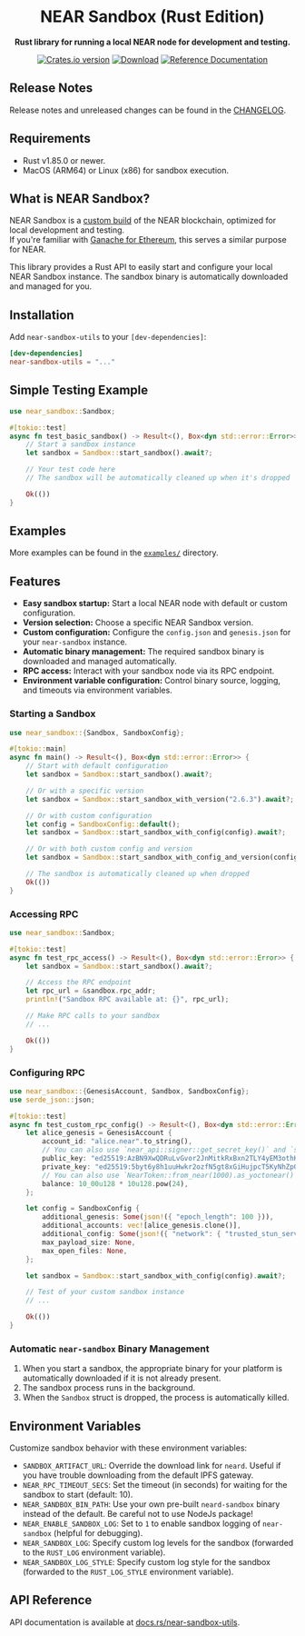 <div align="center">

  <h1>NEAR Sandbox (Rust Edition)</h1>

  <p>
    <strong>Rust library for running a local NEAR node for development and testing.</strong>
  </p>

  <p>
    <a href="https://crates.io/crates/near-sandbox-utils"><img src="https://img.shields.io/crates/v/near-sandbox-utils.svg?style=flat-square" alt="Crates.io version" /></a>
    <a href="https://crates.io/crates/near-sandbox-utils"><img src="https://img.shields.io/crates/d/near-sandbox-utils.svg?style=flat-square" alt="Download" /></a>
    <a href="https://docs.rs/near-sandbox-utils"><img src="https://docs.rs/near-sandbox-utils/badge.svg" alt="Reference Documentation" /></a>
  </p>
</div>

## Release Notes

Release notes and unreleased changes can be found in the [CHANGELOG](./CHANGELOG.md).

## Requirements

- Rust v1.85.0 or newer.
- MacOS (ARM64) or Linux (x86) for sandbox execution.

## What is NEAR Sandbox?

NEAR Sandbox is a [custom build](https://github.com/near/nearcore/blob/9f5e20b29f1a15a00fc50d6051b3b44bb6db60b6/Makefile#L67-L69) of the NEAR blockchain, optimized for local development and testing.  
If you're familiar with [Ganache for Ethereum](https://www.trufflesuite.com/ganache), this serves a similar purpose for NEAR.

This library provides a Rust API to easily start and configure your local NEAR Sandbox instance. The sandbox binary is automatically downloaded and managed for you.

## Installation

Add `near-sandbox-utils` to your `[dev-dependencies]`:

```toml
[dev-dependencies]
near-sandbox-utils = "..."
```

## Simple Testing Example

```rust
use near_sandbox::Sandbox;

#[tokio::test]
async fn test_basic_sandbox() -> Result<(), Box<dyn std::error::Error>> {
    // Start a sandbox instance
    let sandbox = Sandbox::start_sandbox().await?;

    // Your test code here
    // The sandbox will be automatically cleaned up when it's dropped

    Ok(())
}
```

## Examples

More examples can be found in the [`examples/`](./examples/) directory.

## Features

- **Easy sandbox startup:** Start a local NEAR node with default or custom configuration.
- **Version selection:** Choose a specific NEAR Sandbox version.
- **Custom configuration:** Configure the `config.json` and `genesis.json` for your `near-sandbox` instance.
- **Automatic binary management:** The required sandbox binary is downloaded and managed automatically.
- **RPC access:** Interact with your sandbox node via its RPC endpoint.
- **Environment variable configuration:** Control binary source, logging, and timeouts via environment variables.

### Starting a Sandbox

```rust
use near_sandbox::{Sandbox, SandboxConfig};

#[tokio::main]
async fn main() -> Result<(), Box<dyn std::error::Error>> {
    // Start with default configuration
    let sandbox = Sandbox::start_sandbox().await?;

    // Or with a specific version
    let sandbox = Sandbox::start_sandbox_with_version("2.6.3").await?;

    // Or with custom configuration
    let config = SandboxConfig::default();
    let sandbox = Sandbox::start_sandbox_with_config(config).await?;

    // Or with both custom config and version
    let sandbox = Sandbox::start_sandbox_with_config_and_version(config, "2.6.3").await?;

    // The sandbox is automatically cleaned up when dropped
    Ok(())
}
```

### Accessing RPC

```rust
use near_sandbox::Sandbox;

#[tokio::test]
async fn test_rpc_access() -> Result<(), Box<dyn std::error::Error>> {
    let sandbox = Sandbox::start_sandbox().await?;

    // Access the RPC endpoint
    let rpc_url = &sandbox.rpc_addr;
    println!("Sandbox RPC available at: {}", rpc_url);

    // Make RPC calls to your sandbox
    // ...

    Ok(())
}
```

### Configuring RPC

```rust
use near_sandbox::{GenesisAccount, Sandbox, SandboxConfig};
use serde_json::json;

#[tokio::test]
async fn test_custom_rpc_config() -> Result<(), Box<dyn std::error::Error>> {
    let alice_genesis = GenesisAccount {
        account_id: "alice.near".to_string(),
        // You can also use `near_api::signer::get_secret_key()` and `signer.public_key()`
        public_key: "ed25519:AzBN9XwQDRuLvGvor2JnMitkRxBxn2TLY4yEM3othKUF".to_string(),
        private_key: "ed25519:5byt6y8h1uuHwkr2ozfN5gt8xGiHujpcT5KyNhZpG62BrnU51sMQk5eTVNwWp7RRiMgKHp7W1jrByxLCr2apXNGB".to_string(),
        // You can also use `NearToken::from_near(1000).as_yoctonear()`
        balance: 10_00u128 * 10u128.pow(24),
    };

    let config = SandboxConfig {
        additional_genesis: Some(json!({ "epoch_length": 100 })),
        additional_accounts: vec![alice_genesis.clone()],
        additional_config: Some(json!({ "network": { "trusted_stun_servers": [] } })),
        max_payload_size: None,
        max_open_files: None,
    };

    let sandbox = Sandbox::start_sandbox_with_config(config).await?;

    // Test of your custom sandbox instance
    // ...

    Ok(())
}
```

### Automatic `near-sandbox` Binary Management

1. When you start a sandbox, the appropriate binary for your platform is automatically downloaded if it is not already present.
2. The sandbox process runs in the background.
3. When the `Sandbox` struct is dropped, the process is automatically killed.

## Environment Variables

Customize sandbox behavior with these environment variables:

- `SANDBOX_ARTIFACT_URL`: Override the download link for `neard`. Useful if you have trouble downloading from the default IPFS gateway.
- `NEAR_RPC_TIMEOUT_SECS`: Set the timeout (in seconds) for waiting for the sandbox to start (default: 10).
- `NEAR_SANDBOX_BIN_PATH`: Use your own pre-built `neard-sandbox` binary instead of the default. Be careful not to use NodeJs package!
- `NEAR_ENABLE_SANDBOX_LOG`: Set to `1` to enable sandbox logging of `near-sandbox` (helpful for debugging).
- `NEAR_SANDBOX_LOG`: Specify custom log levels for the sandbox (forwarded to the `RUST_LOG` environment variable).
- `NEAR_SANDBOX_LOG_STYLE`: Specify custom log style for the sandbox (forwarded to the `RUST_LOG_STYLE` environment variable).

## API Reference

API documentation is available at [docs.rs/near-sandbox-utils](https://docs.rs/near-sandbox-utils).
